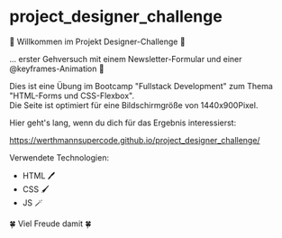# project_designer_challenge

🌸 Willkommen im Projekt Designer-Challenge 🌸

... erster Gehversuch mit einem Newsletter-Formular und einer @keyframes-Animation 🐥

Dies ist eine Übung im Bootcamp "Fullstack Development" zum Thema "HTML-Forms und CSS-Flexbox".<br>
Die Seite ist optimiert für eine Bildschirmgröße von 1440x900Pixel.

Hier geht's lang, wenn du dich für das Ergebnis interessierst:

https://werthmannsupercode.github.io/project_designer_challenge/


Verwendete Technologien:
- HTML 🖊
- CSS 🖌
- JS 🪄

🍀 Viel Freude damit 🍀
